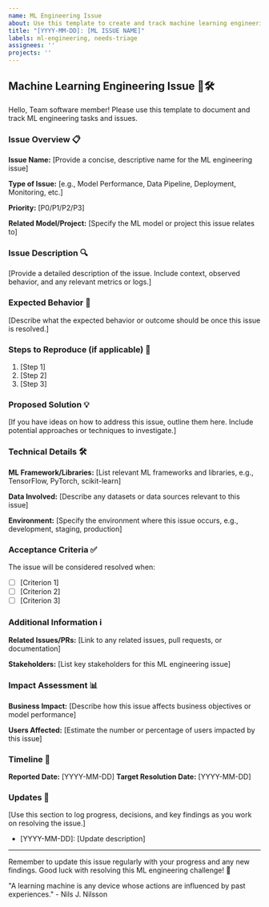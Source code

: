 ```yaml
---
name: ML Engineering Issue
about: Use this template to create and track machine learning engineering tasks and issues.
title: "[YYYY-MM-DD]: [ML ISSUE NAME]"
labels: ml-engineering, needs-triage
assignees: ''
projects: ''
---
```


## Machine Learning Engineering Issue 🤖🛠️

Hello, Team software member!
Please use this template to document and track ML engineering tasks and issues.

### Issue Overview 📋

**Issue Name:** [Provide a concise, descriptive name for the ML engineering issue]

**Type of Issue:** [e.g., Model Performance, Data Pipeline, Deployment, Monitoring, etc.]

**Priority:** [P0/P1/P2/P3]

**Related Model/Project:** [Specify the ML model or project this issue relates to]

### Issue Description 🔍

[Provide a detailed description of the issue. Include context, observed behavior, and any relevant metrics or logs.]

### Expected Behavior 🎯

[Describe what the expected behavior or outcome should be once this issue is resolved.]

### Steps to Reproduce (if applicable) 🔄

1. [Step 1]
2. [Step 2]
3. [Step 3]

### Proposed Solution 💡

[If you have ideas on how to address this issue, outline them here. Include potential approaches or techniques to investigate.]

### Technical Details 🛠️

**ML Framework/Libraries:** [List relevant ML frameworks and libraries, e.g., TensorFlow, PyTorch, scikit-learn]

**Data Involved:** [Describe any datasets or data sources relevant to this issue]

**Environment:** [Specify the environment where this issue occurs, e.g., development, staging, production]

### Acceptance Criteria ✅

The issue will be considered resolved when:

- [ ] [Criterion 1]
- [ ] [Criterion 2]
- [ ] [Criterion 3]

### Additional Information ℹ️

**Related Issues/PRs:** [Link to any related issues, pull requests, or documentation]

**Stakeholders:** [List key stakeholders for this ML engineering issue]

### Impact Assessment 📊

**Business Impact:** [Describe how this issue affects business objectives or model performance]

**Users Affected:** [Estimate the number or percentage of users impacted by this issue]

### Timeline 📅

**Reported Date:** [YYYY-MM-DD]
**Target Resolution Date:** [YYYY-MM-DD]

### Updates 🔄

[Use this section to log progress, decisions, and key findings as you work on resolving the issue.]

- [YYYY-MM-DD]: [Update description]

---

Remember to update this issue regularly with your progress and any new findings.
Good luck with resolving this ML engineering challenge! 🚀

"A learning machine is any device whose actions are influenced by past experiences." - Nils J. Nilsson
